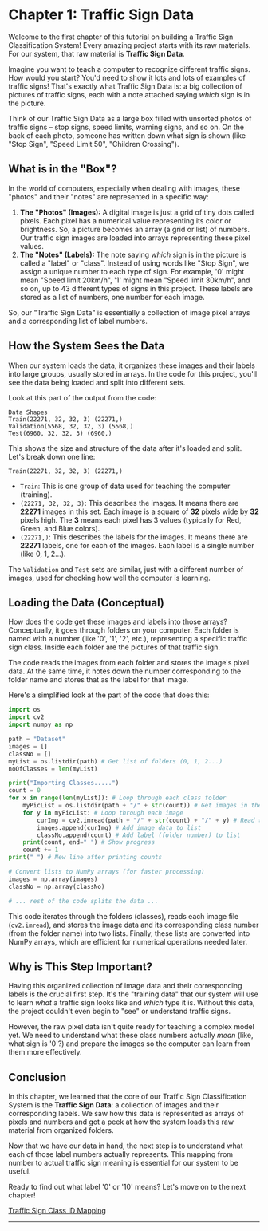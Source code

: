 # Chapter 1: Traffic Sign Data

Welcome to the first chapter of this tutorial on building a Traffic Sign Classification System! Every amazing project starts with its raw materials. For our system, that raw material is **Traffic Sign Data**.

Imagine you want to teach a computer to recognize different traffic signs. How would you start? You'd need to show it lots and lots of examples of traffic signs! That's exactly what Traffic Sign Data is: a big collection of pictures of traffic signs, each with a note attached saying *which* sign is in the picture.

Think of our Traffic Sign Data as a large box filled with unsorted photos of traffic signs – stop signs, speed limits, warning signs, and so on. On the back of each photo, someone has written down what sign is shown (like "Stop Sign", "Speed Limit 50", "Children Crossing").

## What is in the "Box"?

In the world of computers, especially when dealing with images, these "photos" and their "notes" are represented in a specific way:

1.  **The "Photos" (Images):** A digital image is just a grid of tiny dots called pixels. Each pixel has a numerical value representing its color or brightness. So, a picture becomes an array (a grid or list) of numbers. Our traffic sign images are loaded into arrays representing these pixel values.
2.  **The "Notes" (Labels):** The note saying *which* sign is in the picture is called a "label" or "class". Instead of using words like "Stop Sign", we assign a unique number to each type of sign. For example, '0' might mean "Speed limit 20km/h", '1' might mean "Speed limit 30km/h", and so on, up to 43 different types of signs in this project. These labels are stored as a list of numbers, one number for each image.

So, our "Traffic Sign Data" is essentially a collection of image pixel arrays and a corresponding list of label numbers.

## How the System Sees the Data

When our system loads the data, it organizes these images and their labels into large groups, usually stored in arrays. In the code for this project, you'll see the data being loaded and split into different sets.

Look at this part of the output from the code:

```
Data Shapes
Train(22271, 32, 32, 3) (22271,)
Validation(5568, 32, 32, 3) (5568,)
Test(6960, 32, 32, 3) (6960,)
```

This shows the size and structure of the data after it's loaded and split. Let's break down one line:

`Train(22271, 32, 32, 3) (22271,)`

*   `Train`: This is one group of data used for teaching the computer (training).
*   `(22271, 32, 32, 3)`: This describes the images. It means there are **22271** images in this set. Each image is a square of **32** pixels wide by **32** pixels high. The **3** means each pixel has 3 values (typically for Red, Green, and Blue colors).
*   `(22271,)`: This describes the labels for the images. It means there are **22271** labels, one for each of the images. Each label is a single number (like 0, 1, 2...).

The `Validation` and `Test` sets are similar, just with a different number of images, used for checking how well the computer is learning.

## Loading the Data (Conceptual)

How does the code get these images and labels into those arrays? Conceptually, it goes through folders on your computer. Each folder is named with a number (like '0', '1', '2', etc.), representing a specific traffic sign class. Inside each folder are the pictures of that traffic sign.

The code reads the images from each folder and stores the image's pixel data. At the same time, it notes down the number corresponding to the folder name and stores that as the label for that image.

Here's a simplified look at the part of the code that does this:

```python
import os
import cv2
import numpy as np

path = "Dataset"
images = []
classNo = []
myList = os.listdir(path) # Get list of folders (0, 1, 2...)
noOfClasses = len(myList)

print("Importing Classes.....")
count = 0
for x in range(len(myList)): # Loop through each class folder
    myPicList = os.listdir(path + "/" + str(count)) # Get images in the folder
    for y in myPicList: # Loop through each image
        curImg = cv2.imread(path + "/" + str(count) + "/" + y) # Read the image
        images.append(curImg) # Add image data to list
        classNo.append(count) # Add label (folder number) to list
    print(count, end=" ") # Show progress
    count += 1
print(" ") # New line after printing counts

# Convert lists to NumPy arrays (for faster processing)
images = np.array(images)
classNo = np.array(classNo)

# ... rest of the code splits the data ...
```
This code iterates through the folders (classes), reads each image file (`cv2.imread`), and stores the image data and its corresponding class number (from the folder name) into two lists. Finally, these lists are converted into NumPy arrays, which are efficient for numerical operations needed later.

## Why is This Step Important?

Having this organized collection of image data and their corresponding labels is the crucial first step. It's the "training data" that our system will use to learn *what* a traffic sign looks like and *which* type it is. Without this data, the project couldn't even begin to "see" or understand traffic signs.

However, the raw pixel data isn't quite ready for teaching a complex model yet. We need to understand what these class numbers actually *mean* (like, what sign is '0'?) and prepare the images so the computer can learn from them more effectively.

## Conclusion

In this chapter, we learned that the core of our Traffic Sign Classification System is the **Traffic Sign Data**: a collection of images and their corresponding labels. We saw how this data is represented as arrays of pixels and numbers and got a peek at how the system loads this raw material from organized folders.

Now that we have our data in hand, the next step is to understand what each of those label numbers actually represents. This mapping from number to actual traffic sign meaning is essential for our system to be useful.

Ready to find out what label '0' or '10' means? Let's move on to the next chapter!

[Traffic Sign Class ID Mapping](02_traffic_sign_class_id_mapping_.md)

---
